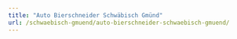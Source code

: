 ```yaml
---
title: "Auto Bierschneider Schwäbisch Gmünd"
url: /schwaebisch-gmuend/auto-bierschneider-schwaebisch-gmuend/
---
```

